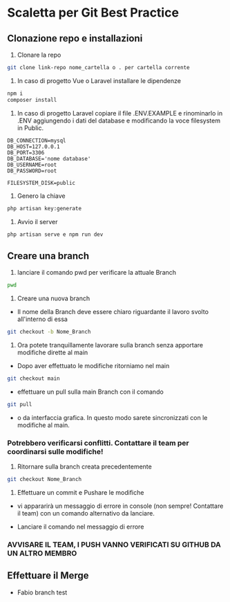 # Scaletta per Git Best Practice

## Clonazione repo e installazioni

1. Clonare la repo 

```bash
git clone link-repo nome_cartella o . per cartella corrente
```

1. In caso di progetto Vue o Laravel installare le dipendenze

```bash
npm i
composer install
```

1. In caso di progetto Laravel copiare il file .ENV.EXAMPLE e rinominarlo in .ENV aggiungendo i dati del database e modificando la voce filesystem in Public.

```ENV
DB_CONNECTION=mysql
DB_HOST=127.0.0.1
DB_PORT=3306
DB_DATABASE='nome database'
DB_USERNAME=root
DB_PASSWORD=root

FILESYSTEM_DISK=public
```
1. Genero la chiave

```bash
php artisan key:generate
```

1. Avvio il server

```bash
php artisan serve e npm run dev
```

## Creare una branch

1. lanciare il comando pwd per verificare la attuale Branch

```bash
pwd
```

1. Creare una nuova branch 

- Il nome della Branch deve essere chiaro riguardante il lavoro svolto all'interno di essa

```bash
git checkout -b Nome_Branch
```

1. Ora potete tranquillamente lavorare sulla branch senza apportare modifiche dirette al main

- Dopo aver effettuato le modifiche ritorniamo nel main

```bash
git checkout main
```

- effettuare un pull sulla main Branch con il comando

```bash
git pull
```

- o da interfaccia grafica. In questo modo sarete sincronizzati con le modifiche al main.

### Potrebbero verificarsi conflitti. Contattare il team per coordinarsi sulle modifiche!

1. Ritornare sulla branch creata precedentemente 

```bash
git checkout Nome_Branch
```

1. Effettuare un commit e Pushare le modifiche

- vi appararirà un messaggio di errore in console (non sempre! Contattare il team) con un comando alternativo da lanciare.

- Lanciare il comando nel messaggio di errore

### AVVISARE IL TEAM, I PUSH VANNO VERIFICATI SU GITHUB DA UN ALTRO MEMBRO

## Effettuare il Merge

- Fabio branch test